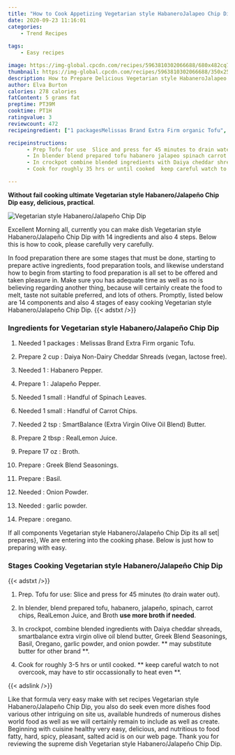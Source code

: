 ```yaml
---
title: "How to Cook Appetizing Vegetarian style HabaneroJalapeo Chip Dip"
date: 2020-09-23 11:16:01
categories:
    - Trend Recipes
    
tags:
    - Easy recipes

image: https://img-global.cpcdn.com/recipes/5963810302066688/680x482cq70/vegetarian-style-habanerojalapeno-chip-dip-recipe-main-photo.jpg
thumbnail: https://img-global.cpcdn.com/recipes/5963810302066688/350x250cq70/vegetarian-style-habanerojalapeno-chip-dip-recipe-main-photo.jpg
description: How to Prepare Delicious Vegetarian style HabaneroJalapeo Chip Dip with 14 ingredients and 4 stages of easy cooking.
author: Elva Burton
calories: 278 calories
fatContent: 5 grams fat
preptime: PT39M
cooktime: PT1H
ratingvalue: 3
reviewcount: 472
recipeingredient: ["1 packagesMelissas Brand Extra Firm organic Tofu", "2 cupDaiya NonDairy Cheddar Shreads vegan lactose free", "1Habanero Pepper", "1Jalapeo Pepper", "1 smallHandful of Spinach Leaves", "1 smallHandful of Carrot Chips", "2 tspSmartBalance Extra Virgin Olive Oil Blend Butter", "2 tbspRealLemon Juice", "17 ozBroth", "Greek Blend Seasonings", "Basil", "Onion Powder", "garlic powder", "oregano"]

recipeinstructions: 
      - Prep Tofu for use  Slice and press for 45 minutes to drain water out 
      - In blender blend prepared tofu habanero jalapeo spinach carrot chips RealLemon Juice and Broth use more broth if needed 
      - In crockpot combine blended ingredients with Daiya cheddar shreads smartbalance extra virgin olive oil blend butter Greek Blend Seasonings Basil Oregano garlic powder and onion powder   may substitute butter for other brand  
      - Cook for roughly 35 hrs or until cooked  keep careful watch to not overcook may have to stir occassionally to heat even 

---
```




**Without fail cooking ultimate Vegetarian style Habanero/Jalapeño Chip Dip easy, delicious, practical**. 


![Vegetarian style Habanero/Jalapeño Chip Dip](https://img-global.cpcdn.com/recipes/5963810302066688/680x482cq70/vegetarian-style-habanerojalapeno-chip-dip-recipe-main-photo.jpg "Vegetarian style Habanero/Jalapeño Chip Dip")




Excellent Morning all, currently you can make dish Vegetarian style Habanero/Jalapeño Chip Dip with 14 ingredients and also 4 steps. Below this is how to cook, please carefully very carefully.

In food preparation there are some stages that must be done, starting to prepare active ingredients, food preparation tools, and likewise understand how to begin from starting to food preparation is all set to be offered and taken pleasure in. Make sure you has adequate time as well as no is believing regarding another thing, because will certainly create the food to melt, taste not suitable preferred, and lots of others. Promptly, listed below are 14 components and also 4 stages of easy cooking Vegetarian style Habanero/Jalapeño Chip Dip.
{{< adstxt />}}

### Ingredients for Vegetarian style Habanero/Jalapeño Chip Dip


1. Needed 1 packages : Melissas Brand Extra Firm organic Tofu.

1. Prepare 2 cup : Daiya Non-Dairy Cheddar Shreads (vegan, lactose free).

1. Needed 1 : Habanero Pepper.

1. Prepare 1 : Jalapeño Pepper.

1. Needed 1 small : Handful of Spinach Leaves.

1. Needed 1 small : Handful of Carrot Chips.

1. Needed 2 tsp : SmartBalance (Extra Virgin Olive Oil Blend) Butter.

1. Prepare 2 tbsp : RealLemon Juice.

1. Prepare 17 oz : Broth.

1. Prepare  : Greek Blend Seasonings.

1. Prepare  : Basil.

1. Needed  : Onion Powder.

1. Needed  : garlic powder.

1. Prepare  : oregano.



If all components Vegetarian style Habanero/Jalapeño Chip Dip its all set| prepares}, We are entering into the cooking phase. Below is just how to preparing with easy.

### Stages Cooking Vegetarian style Habanero/Jalapeño Chip Dip

{{< adstxt />}}


1. Prep. Tofu for use:  Slice and press for 45 minutes (to drain water out).



1. In blender, blend prepared tofu, habanero, jalapeño, spinach, carrot chips, RealLemon Juice, and Broth **use more broth if needed**.



1. In crockpot, combine blended ingredients with Daiya cheddar shreads, smartbalance extra virgin olive oil blend butter, Greek Blend Seasonings, Basil, Oregano, garlic powder, and onion powder.  ** may substitute butter for other brand **.



1. Cook for roughly 3-5 hrs or until cooked. ** keep careful watch to not overcook, may have to stir occassionally to heat even **.





{{< adslink />}}

Like that formula very easy make with set recipes Vegetarian style Habanero/Jalapeño Chip Dip, you also do seek even more dishes food various other intriguing on site us, available hundreds of numerous dishes world food as well as we will certainly remain to include as well as create. Beginning with cuisine healthy very easy, delicious, and nutritious to food fatty, hard, spicy, pleasant, salted acid is on our web page. Thank you for reviewing the supreme dish Vegetarian style Habanero/Jalapeño Chip Dip.
